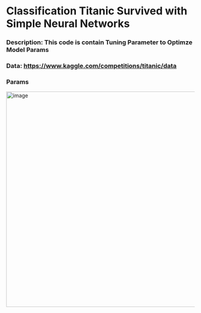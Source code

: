 # Classification Titanic Survived with Simple Neural Networks

### Description: This code is contain Tuning Parameter to Optimze Model Params

### Data: https://www.kaggle.com/competitions/titanic/data

### Params
<img width="577" alt="image" src="https://user-images.githubusercontent.com/60699537/181224089-541e97d9-e26c-4ac1-b5ed-5e098cfb497f.png">

